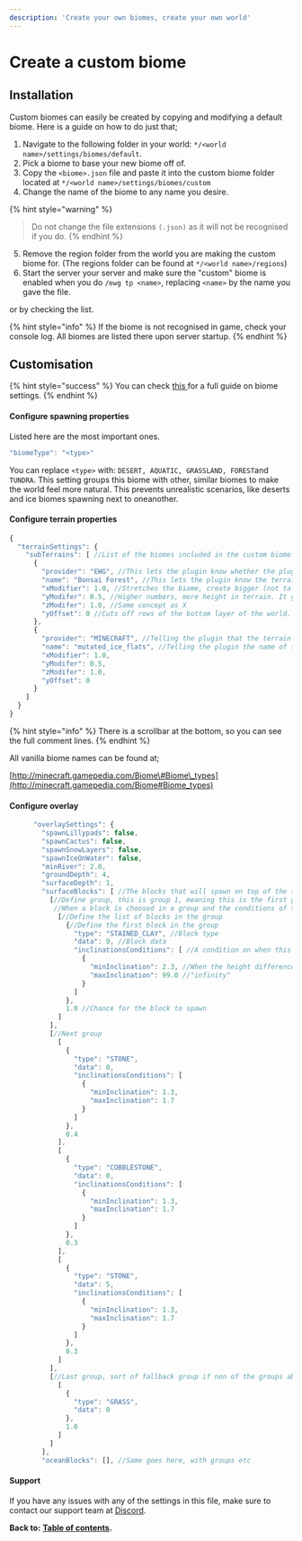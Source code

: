 ```yaml
---
description: 'Create your own biomes, create your own world'
---
```


# Create a custom biome

## Installation

Custom biomes can easily be created by copying and modifying a default biome. Here is a guide on how to do just that;

1. Navigate to the following folder in your world: `*/<world name>/settings/biomes/default`.  
2. Pick a biome to base your new biome off of.  
3. Copy the `<biome>.json` file and paste it into the custom biome folder located at `*/<world name>/settings/biomes/custom`  
4. Change the name of the biome to any name you desire. 

{% hint style="warning" %}
> Do not change the file extensions `(.json)` as it will not be recognised if you do.
{% endhint %}

5. Remove the region folder from the world you are making the custom biome for. \(The regions folder can be found at `*/<world name>/regions`\)  
6. Start the server your server and make sure the "custom" biome is enabled when you do `/ewg tp <name>`, replacing `<name>` by the name you gave the file.

 or by checking the list.

{% hint style="info" %}
If the biome is not recognised in game, check your console log. All biomes are listed there upon server startup.
{% endhint %}

## Customisation

{% hint style="success" %}
You can check [this ](https://docs.dynamic-bytes.com/beginner/world-configuration/biome-settings)for a full guide on biome settings.
{% endhint %}

#### Configure spawning properties

Listed here are the most important ones.

```javascript
"biomeType": "<type>"
```

You can replace `<type>` with: `DESERT, AQUATIC, GRASSLAND, FOREST`and `TUNDRA`. This setting groups this biome with other, similar biomes to make the world feel more natural. This prevents unrealistic scenarios, like deserts and ice biomes spawning next to oneanother.

#### Configure terrain properties

```javascript
{
  "terrainSettings": {
    "subTerrains": [ //List of the biomes included in the custom biome. Do this by copying the same format and pasting but changing the name of the biome provided
      {
        "provider": "EWG", //This lets the plugin know whether the plugin is generating the biome or Minecraft is
        "name": "Bonsai Forest", //This lets the plugin know the terrain that it is loading
        "xModifier": 1.0, //Stretches the biome, create bigger (not taller) mountains.
        "yModifer": 0.5, //Higher numbers, more height in terrain. It generally creates more mountains and makes them higher.
        "zModifer": 1.0, //Same concept as X
        "yOffset": 0 //Cuts off rows of the bottom layer of the world. No touchy.
      },
      {
        "provider": "MINECRAFT", //Telling the plugin that the terrain provider is a vanilla biome
        "name": "mutated_ice_flats", //Telling the plugin the name of the biome, mutated_<name>
        "xModifier": 1.0,
        "yModifer": 0.5,
        "zModifer": 1.0,
        "yOffset": 0
      }
    ]
  }
}
```

{% hint style="info" %}
There is a scrollbar at the bottom, so you can see the full comment lines.
{% endhint %}

All vanilla biome names can be found at;

[http://minecraft.gamepedia.com/Biome\#Biome\_types](http://minecraft.gamepedia.com/Biome#Biome_types)

#### Configure overlay

```javascript
      "overlaySettings": {
        "spawnLillypads": false,
        "spawnCactus": false,
        "spawnSnowLayers": false,
        "spawnIceOnWater": false,
        "minRiver": 2.0,
        "groundDepth": 4,
        "surfaceDepth": 1,
        "surfaceBlocks": [ //The blocks that will spawn on top of the terrain
          [//Define group, this is group 1, meaning this is the first group of blocks the plugin loop thru
           //When a block is choosed in a group and the conditions of the block does not match, then the plugin will go to next group. 
            [//Define the list of blocks in the group
              {//Define the first block in the group
                "type": "STAINED_CLAY", //Block type
                "data": 9, //Block data
                "inclinationsConditions": [ //A condition on when this block should spawn, this is why they are grouped, becaused even if their is a 100% chance for this to spawn, if the condition is wrong, then then it will jump to next group
                  {
                    "minInclination": 2.3, //When the height difference between 4 blocks is 2.3 of bigger
                    "maxInclination": 99.0 //"infinity"
                  }
                ]
              },
              1.0 //Chance for the block to spawn
            ]
          ],
          [//Next group
            [
              {
                "type": "STONE",
                "data": 0,
                "inclinationsConditions": [
                  {
                    "minInclination": 1.3,
                    "maxInclination": 1.7
                  }
                ]
              },
              0.4
            ],
            [
              {
                "type": "COBBLESTONE",
                "data": 0,
                "inclinationsConditions": [
                  {
                    "minInclination": 1.3,
                    "maxInclination": 1.7
                  }
                ]
              },
              0.3
            ],
            [
              {
                "type": "STONE",
                "data": 5,
                "inclinationsConditions": [
                  {
                    "minInclination": 1.3,
                    "maxInclination": 1.7
                  }
                ]
              },
              0.3
            ]
          ],
          [//Last group, sort of fallback group if non of the groups above went thru
            [
              {
                "type": "GRASS",
                "data": 0
              },
              1.0
            ]
          ]
        ],
        "oceanBlocks": [], //Same goes here, with groups etc
```

#### Support

If you have any issues with any of the settings in this file, make sure to contact our support team at [Discord](https://discord.gg/Jq3ecb3).

**Back to:** [**Table of contents**](https://docs.dynamic-bytes.com/table-of-contents)**.**


